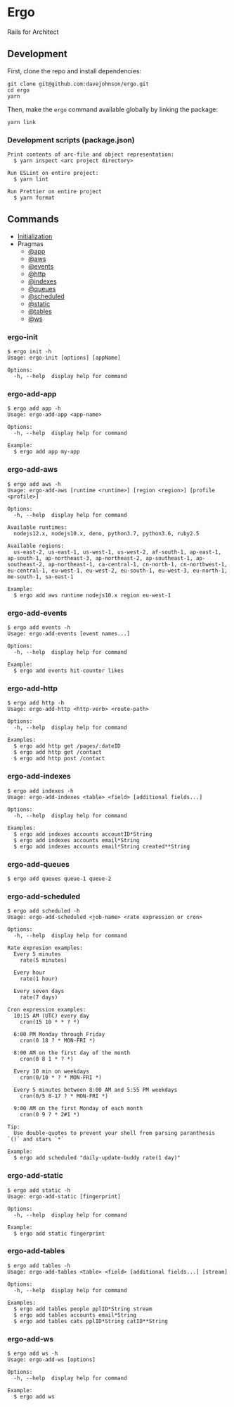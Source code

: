# Ergo

Rails for Architect

## Development

First, clone the repo and install dependencies:

```
git clone git@github.com:davejohnson/ergo.git
cd ergo
yarn
```

Then, make the `ergo` command available globally by linking the package:

```
yarn link
```

### Development scripts (package.json)

```
Print contents of arc-file and object representation:
  $ yarn inspect <arc project directory>

Run ESLint on entire project:
  $ yarn lint

Run Prettier on entire project
  $ yarn format
```

## Commands

- [Initialization](#ergo-init)
- Pragmas
  - [@app](#ergo-add-app)
  - [@aws](#ergo-add-aws)
  - [@events](#ergo-add-events)
  - [@http](#ergo-add-http)
  - [@indexes](#ergo-add-indexes)
  - [@queues](#ergo-add-queues)
  - [@scheduled](#ergo-add-scheduled)
  - [@static](#ergo-add-static)
  - [@tables](#ergo-add-tables)
  - [@ws](#ergo-add-ws)

### ergo-init

```
$ ergo init -h
Usage: ergo-init [options] [appName]

Options:
  -h, --help  display help for command
```

### ergo-add-app

```
$ ergo add app -h
Usage: ergo-add-app <app-name>

Options:
  -h, --help  display help for command

Example:
  $ ergo add app my-app
```

### ergo-add-aws

```
$ ergo add aws -h
Usage: ergo-add-aws [runtime <runtime>] [region <region>] [profile <profile>]

Options:
  -h, --help  display help for command

Available runtimes:
  nodejs12.x, nodejs10.x, deno, python3.7, python3.6, ruby2.5

Available regions:
  us-east-2, us-east-1, us-west-1, us-west-2, af-south-1, ap-east-1, ap-south-1, ap-northeast-3, ap-northeast-2, ap-southeast-1, ap-southeast-2, ap-northeast-1, ca-central-1, cn-north-1, cn-northwest-1, eu-central-1, eu-west-1, eu-west-2, eu-south-1, eu-west-3, eu-north-1, me-south-1, sa-east-1

Example:
  $ ergo add aws runtime nodejs10.x region eu-west-1
```

### ergo-add-events

```
$ ergo add events -h
Usage: ergo-add-events [event names...]

Options:
  -h, --help  display help for command

Example:
  $ ergo add events hit-counter likes
```

### ergo-add-http

```
$ ergo add http -h
Usage: ergo-add-http <http-verb> <route-path>

Options:
  -h, --help  display help for command

Examples:
  $ ergo add http get /pages/:dateID
  $ ergo add http get /contact
  $ ergo add http post /contact
```

### ergo-add-indexes

```
$ ergo add indexes -h
Usage: ergo-add-indexes <table> <field> [additional fields...]

Options:
  -h, --help  display help for command

Examples:
  $ ergo add indexes accounts accountID*String
  $ ergo add indexes accounts email*String
  $ ergo add indexes accounts email*String created**String
```

### ergo-add-queues

```
$ ergo add queues queue-1 queue-2
```

### ergo-add-scheduled

```
$ ergo add scheduled -h
Usage: ergo-add-scheduled <job-name> <rate expression or cron>

Options:
  -h, --help  display help for command

Rate expresion examples:
  Every 5 minutes
    rate(5 minutes)

  Every hour
    rate(1 hour)

  Every seven days
    rate(7 days)

Cron expression examples:
  10:15 AM (UTC) every day
    cron(15 10 * * ? *)

  6:00 PM Monday through Friday
    cron(0 18 ? * MON-FRI *)

  8:00 AM on the first day of the month
    cron(0 8 1 * ? *)

  Every 10 min on weekdays
    cron(0/10 * ? * MON-FRI *)

  Every 5 minutes between 8:00 AM and 5:55 PM weekdays
    cron(0/5 8-17 ? * MON-FRI *)

  9:00 AM on the first Monday of each month
    cron(0 9 ? * 2#1 *)

Tip:
  Use double-quotes to prevent your shell from parsing paranthesis `()` and stars `*`

Example:
  $ ergo add scheduled "daily-update-buddy rate(1 day)"
```

### ergo-add-static

```
$ ergo add static -h
Usage: ergo-add-static [fingerprint]

Options:
  -h, --help  display help for command

Example:
  $ ergo add static fingerprint
```

### ergo-add-tables

```
$ ergo add tables -h
Usage: ergo-add-tables <table> <field> [additional fields...] [stream]

Options:
  -h, --help  display help for command

Examples:
  $ ergo add tables people pplID*String stream
  $ ergo add tables accounts email*String
  $ ergo add tables cats pplID*String catID**String
```

### ergo-add-ws

```
$ ergo add ws -h
Usage: ergo-add-ws [options]

Options:
  -h, --help  display help for command

Example:
  $ ergo add ws
```
